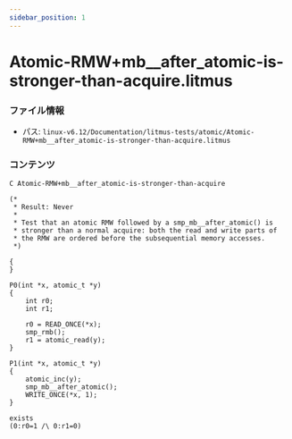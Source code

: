 ```yaml
---
sidebar_position: 1
---
```

# Atomic-RMW+mb__after_atomic-is-stronger-than-acquire.litmus

### ファイル情報

- パス: `linux-v6.12/Documentation/litmus-tests/atomic/Atomic-RMW+mb__after_atomic-is-stronger-than-acquire.litmus`

### コンテンツ

```litmus
C Atomic-RMW+mb__after_atomic-is-stronger-than-acquire

(*
 * Result: Never
 *
 * Test that an atomic RMW followed by a smp_mb__after_atomic() is
 * stronger than a normal acquire: both the read and write parts of
 * the RMW are ordered before the subsequential memory accesses.
 *)

{
}

P0(int *x, atomic_t *y)
{
	int r0;
	int r1;

	r0 = READ_ONCE(*x);
	smp_rmb();
	r1 = atomic_read(y);
}

P1(int *x, atomic_t *y)
{
	atomic_inc(y);
	smp_mb__after_atomic();
	WRITE_ONCE(*x, 1);
}

exists
(0:r0=1 /\ 0:r1=0)

```
